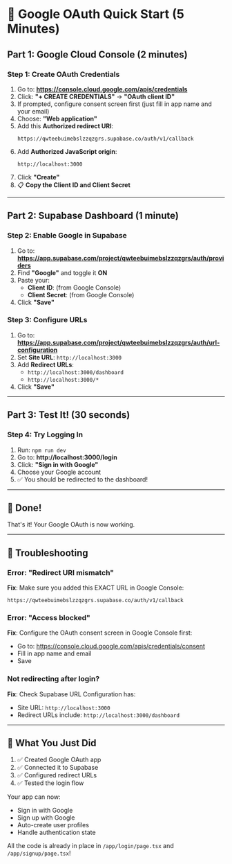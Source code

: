 # 🚀 Google OAuth Quick Start (5 Minutes)

## Part 1: Google Cloud Console (2 minutes)

### Step 1: Create OAuth Credentials
1. Go to: **https://console.cloud.google.com/apis/credentials**
2. Click: **"+ CREATE CREDENTIALS"** → **"OAuth client ID"**
3. If prompted, configure consent screen first (just fill in app name and your email)
4. Choose: **"Web application"**
5. Add this **Authorized redirect URI**:
   ```
   https://qwteebuimebslzzqzgrs.supabase.co/auth/v1/callback
   ```
6. Add **Authorized JavaScript origin**:
   ```
   http://localhost:3000
   ```
7. Click **"Create"**
8. 📋 **Copy the Client ID and Client Secret**

---

## Part 2: Supabase Dashboard (1 minute)

### Step 2: Enable Google in Supabase
1. Go to: **https://app.supabase.com/project/qwteebuimebslzzqzgrs/auth/providers**
2. Find **"Google"** and toggle it **ON**
3. Paste your:
   - **Client ID**: (from Google Console)
   - **Client Secret**: (from Google Console)
4. Click **"Save"**

### Step 3: Configure URLs
1. Go to: **https://app.supabase.com/project/qwteebuimebslzzqzgrs/auth/url-configuration**
2. Set **Site URL**: `http://localhost:3000`
3. Add **Redirect URLs**:
   - `http://localhost:3000/dashboard`
   - `http://localhost:3000/*`
4. Click **"Save"**

---

## Part 3: Test It! (30 seconds)

### Step 4: Try Logging In
1. Run: `npm run dev`
2. Go to: **http://localhost:3000/login**
3. Click: **"Sign in with Google"**
4. Choose your Google account
5. ✅ You should be redirected to the dashboard!

---

## 🎉 Done!

That's it! Your Google OAuth is now working.

---

## 🔧 Troubleshooting

### Error: "Redirect URI mismatch"
**Fix**: Make sure you added this EXACT URL in Google Console:
```
https://qwteebuimebslzzqzgrs.supabase.co/auth/v1/callback
```

### Error: "Access blocked"
**Fix**: Configure the OAuth consent screen in Google Console first:
- Go to: https://console.cloud.google.com/apis/credentials/consent
- Fill in app name and email
- Save

### Not redirecting after login?
**Fix**: Check Supabase URL Configuration has:
- Site URL: `http://localhost:3000`
- Redirect URLs include: `http://localhost:3000/dashboard`

---

## 📝 What You Just Did

1. ✅ Created Google OAuth app
2. ✅ Connected it to Supabase
3. ✅ Configured redirect URLs
4. ✅ Tested the login flow

Your app can now:
- Sign in with Google
- Sign up with Google
- Auto-create user profiles
- Handle authentication state

All the code is already in place in `/app/login/page.tsx` and `/app/signup/page.tsx`!


